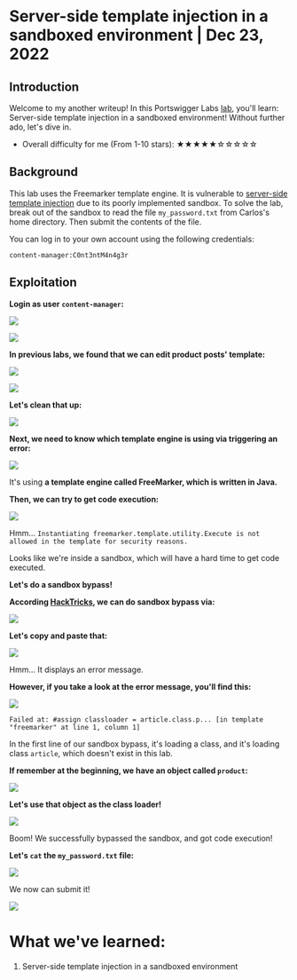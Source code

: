 # Server-side template injection in a sandboxed environment | Dec 23, 2022

## Introduction

Welcome to my another writeup! In this Portswigger Labs [lab](https://portswigger.net/web-security/server-side-template-injection/exploiting/lab-server-side-template-injection-in-a-sandboxed-environment), you'll learn: Server-side template injection in a sandboxed environment! Without further ado, let's dive in.

- Overall difficulty for me (From 1-10 stars): ★★★★★☆☆☆☆☆

## Background

This lab uses the Freemarker template engine. It is vulnerable to [server-side template injection](https://portswigger.net/web-security/server-side-template-injection) due to its poorly implemented sandbox. To solve the lab, break out of the sandbox to read the file `my_password.txt` from Carlos's home directory. Then submit the contents of the file.

You can log in to your own account using the following credentials:

`content-manager:C0nt3ntM4n4g3r`

## Exploitation

**Login as user `content-manager`:**

![](https://raw.githubusercontent.com/siunam321/CTF-Writeups/main/Portswigger-Labs/Server-Side-Template-Injection/SSTI-6/images/Pasted%20image%2020221223051157.png)

![](https://raw.githubusercontent.com/siunam321/CTF-Writeups/main/Portswigger-Labs/Server-Side-Template-Injection/SSTI-6/images/Pasted%20image%2020221223051205.png)

**In previous labs, we found that we can edit product posts' template:**

![](https://raw.githubusercontent.com/siunam321/CTF-Writeups/main/Portswigger-Labs/Server-Side-Template-Injection/SSTI-6/images/Pasted%20image%2020221223051237.png)

![](https://raw.githubusercontent.com/siunam321/CTF-Writeups/main/Portswigger-Labs/Server-Side-Template-Injection/SSTI-6/images/Pasted%20image%2020221223051243.png)

**Let's clean that up:**

![](https://raw.githubusercontent.com/siunam321/CTF-Writeups/main/Portswigger-Labs/Server-Side-Template-Injection/SSTI-6/images/Pasted%20image%2020221223051431.png)

**Next, we need to know which template engine is using via triggering an error:**

![](https://raw.githubusercontent.com/siunam321/CTF-Writeups/main/Portswigger-Labs/Server-Side-Template-Injection/SSTI-6/images/Pasted%20image%2020221223051508.png)

It's using **a template engine called FreeMarker, which is written in Java.**

**Then, we can try to get code execution:**

![](https://raw.githubusercontent.com/siunam321/CTF-Writeups/main/Portswigger-Labs/Server-Side-Template-Injection/SSTI-6/images/Pasted%20image%2020221223051720.png)

Hmm... `Instantiating freemarker.template.utility.Execute is not allowed in the template for security reasons.`

Looks like we're inside a sandbox, which will have a hard time to get code executed.

**Let's do a sandbox bypass!**

**According [HackTricks](https://book.hacktricks.xyz/pentesting-web/ssti-server-side-template-injection#freemarker-java), we can do sandbox bypass via:**

![](https://raw.githubusercontent.com/siunam321/CTF-Writeups/main/Portswigger-Labs/Server-Side-Template-Injection/SSTI-6/images/Pasted%20image%2020221223054650.png)

**Let's copy and paste that:**

![](https://raw.githubusercontent.com/siunam321/CTF-Writeups/main/Portswigger-Labs/Server-Side-Template-Injection/SSTI-6/images/Pasted%20image%2020221223054718.png)

Hmm... It displays an error message.

**However, if you take a look at the error message, you'll find this:**

![](https://raw.githubusercontent.com/siunam321/CTF-Writeups/main/Portswigger-Labs/Server-Side-Template-Injection/SSTI-6/images/Pasted%20image%2020221223054808.png)

`Failed at: #assign classloader = article.class.p... [in template "freemarker" at line 1, column 1]`

In the first line of our sandbox bypass, it's loading a class, and it's loading class `article`, which doesn't exist in this lab.

**If remember at the beginning, we have an object called `product`:**

![](https://raw.githubusercontent.com/siunam321/CTF-Writeups/main/Portswigger-Labs/Server-Side-Template-Injection/SSTI-6/images/Pasted%20image%2020221223054956.png)

**Let's use that object as the class loader!**

![](https://raw.githubusercontent.com/siunam321/CTF-Writeups/main/Portswigger-Labs/Server-Side-Template-Injection/SSTI-6/images/Pasted%20image%2020221223055023.png)

Boom! We successfully bypassed the sandbox, and got code execution!

**Let's `cat` the `my_password.txt` file:**

![](https://raw.githubusercontent.com/siunam321/CTF-Writeups/main/Portswigger-Labs/Server-Side-Template-Injection/SSTI-6/images/Pasted%20image%2020221223055120.png)

We now can submit it!

![](https://raw.githubusercontent.com/siunam321/CTF-Writeups/main/Portswigger-Labs/Server-Side-Template-Injection/SSTI-6/images/Pasted%20image%2020221223055136.png)

# What we've learned:

1. Server-side template injection in a sandboxed environment